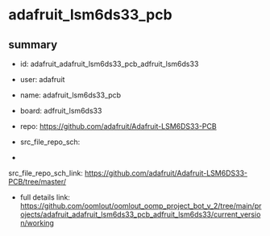 # adafruit_lsm6ds33_pcb
 
## summary 
* id: adafruit_adafruit_lsm6ds33_pcb_adfruit_lsm6ds33
* user: adafruit
* name: adafruit_lsm6ds33_pcb
* board: adfruit_lsm6ds33
* repo: https://github.com/adafruit/Adafruit-LSM6DS33-PCB



* src_file_repo_sch: 
*
 src_file_repo_sch_link: https://github.com/adafruit/Adafruit-LSM6DS33-PCB/tree/master/
* full details link: https://github.com/oomlout/oomlout_oomp_project_bot_v_2/tree/main/projects/adafruit_adafruit_lsm6ds33_pcb_adfruit_lsm6ds33/current_version/working  






